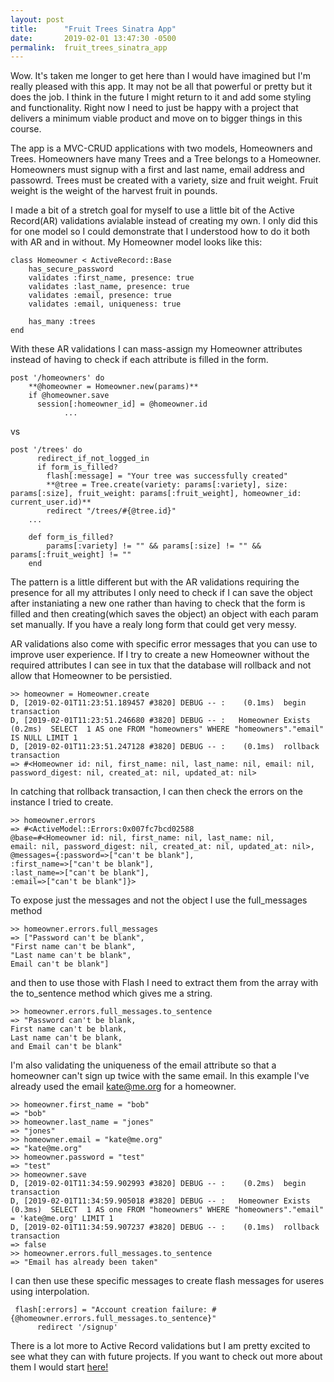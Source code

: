 ```yaml
---
layout: post
title:      "Fruit Trees Sinatra App"
date:       2019-02-01 13:47:30 -0500
permalink:  fruit_trees_sinatra_app
---
```


Wow. It's taken me longer to get here than I would have imagined but I'm really pleased with this app. It may not be all that powerful or pretty but it does the job. I think in the future I might return to it and add some styling and functionality. Right now I need to just be happy with a project that delivers a minimum viable product and move on to bigger things in this course.

The app is a MVC-CRUD applications with two models, Homeowners and Trees. Homeowners have many Trees and a Tree belongs to a Homeowner. Homeowners must signup with a first and last name, email address and passowrd. Trees must be created with a variety, size and fruit weight. Fruit weight is the weight of the harvest fruit in pounds.

I made a bit of a stretch goal for myself to use a little bit of the Active Record(AR) validations avialable instead of creating my  own. I only did this for one model so I could demonstrate that I understood how to do it both with AR and in without. My Homeowner model looks like this: 

```
class Homeowner < ActiveRecord::Base
	has_secure_password
	validates :first_name, presence: true
	validates :last_name, presence: true
	validates :email, presence: true
	validates :email, uniqueness: true
	
	has_many :trees
end
```

With these AR validations I can mass-assign my Homeowner attributes instead of having to check if each attribute is filled in the form. 

```
post '/homeowners' do 
    **@homeowner = Homeowner.new(params)**
    if @homeowner.save
      session[:homeowner_id] = @homeowner.id
			...
```

vs

```
post '/trees' do
	  redirect_if_not_logged_in
	  if form_is_filled?
	    flash[:message] = "Your tree was successfully created"
	    **@tree = Tree.create(variety: params[:variety], size: params[:size], fruit_weight: params[:fruit_weight], homeowner_id: current_user.id)**
	    redirect "/trees/#{@tree.id}"
	...
	
	def form_is_filled?
		params[:variety] != "" && params[:size] != "" && params[:fruit_weight] != ""
	end
```

The pattern is a little different but with the AR validations requiring the presence for all my attributes I only need to check if I can save the object after instaniating a new one rather than having to check that the form is filled and then creating(which saves the object) an object with each param set manually. If you have a realy long form that could get very messy.

AR validations also come with specific error messages that you can use to improve user experience. If I try to create a new Homeowner without the required attributes I can see in tux that the database will rollback and not allow that Homeowner to be persistied.

```
>> homeowner = Homeowner.create
D, [2019-02-01T11:23:51.189457 #3820] DEBUG -- :    (0.1ms)  begin transaction
D, [2019-02-01T11:23:51.246680 #3820] DEBUG -- :   Homeowner Exists (0.2ms)  SELECT  1 AS one FROM "homeowners" WHERE "homeowners"."email" IS NULL LIMIT 1
D, [2019-02-01T11:23:51.247128 #3820] DEBUG -- :    (0.1ms)  rollback transaction
=> #<Homeowner id: nil, first_name: nil, last_name: nil, email: nil, password_digest: nil, created_at: nil, updated_at: nil>
```

In catching that rollback transaction, I can then check the errors on the instance I tried to create.

```
>> homeowner.errors
=> #<ActiveModel::Errors:0x007fc7bcd02588 
@base=#<Homeowner id: nil, first_name: nil, last_name: nil,
email: nil, password_digest: nil, created_at: nil, updated_at: nil>,
@messages={:password=>["can't be blank"],
:first_name=>["can't be blank"], 
:last_name=>["can't be blank"], 
:email=>["can't be blank"]}>
```

To expose just the messages and not the object I use the full_messages method

```
>> homeowner.errors.full_messages
=> ["Password can't be blank", 
"First name can't be blank", 
"Last name can't be blank", 
Email can't be blank"]
```

and then to use those with Flash I need to extract them from the array with the to_sentence method which gives me a string.

```
>> homeowner.errors.full_messages.to_sentence
=> "Password can't be blank, 
First name can't be blank, 
Last name can't be blank, 
and Email can't be blank"
```

I'm also validating the uniqueness of the email attribute so that a homeowner can't sign up twice with the same email. In this example I've already used the email kate@me.org for a homeowner.

```
>> homeowner.first_name = "bob"
=> "bob"
>> homeowner.last_name = "jones"
=> "jones"
>> homeowner.email = "kate@me.org"
=> "kate@me.org"
>> homeowner.password = "test"
=> "test"
>> homeowner.save
D, [2019-02-01T11:34:59.902993 #3820] DEBUG -- :    (0.2ms)  begin transaction
D, [2019-02-01T11:34:59.905018 #3820] DEBUG -- :   Homeowner Exists (0.3ms)  SELECT  1 AS one FROM "homeowners" WHERE "homeowners"."email" = 'kate@me.org' LIMIT 1
D, [2019-02-01T11:34:59.907237 #3820] DEBUG -- :    (0.1ms)  rollback transaction
=> false
>> homeowner.errors.full_messages.to_sentence
=> "Email has already been taken"
```

I can then use these specific messages to create flash messages for useres using interpolation. 
```
 flash[:errors] = "Account creation failure: #{@homeowner.errors.full_messages.to_sentence}"
      redirect '/signup'
```

There is a lot more to Active Record validations but I am pretty excited to see what they can with future projects. If you want to check out more about them I would start [here!](https://guides.rubyonrails.org/active_record_validations.html)






